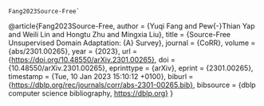 ```
Fang2023Source-Free`
```
@article{Fang2023Source-Free,
  author    = {Yuqi Fang and
               Pew{-}Thian Yap and
               Weili Lin and
               Hongtu Zhu and
               Mingxia Liu},
  title     = {Source-Free Unsupervised Domain Adaptation: {A} Survey},
  journal   = {CoRR},
  volume    = {abs/2301.00265},
  year      = {2023},
  url       = {https://doi.org/10.48550/arXiv.2301.00265},
  doi       = {10.48550/arXiv.2301.00265},
  eprinttype = {arXiv},
  eprint    = {2301.00265},
  timestamp = {Tue, 10 Jan 2023 15:10:12 +0100},
  biburl    = {https://dblp.org/rec/journals/corr/abs-2301-00265.bib},
  bibsource = {dblp computer science bibliography, https://dblp.org}
}
```
````